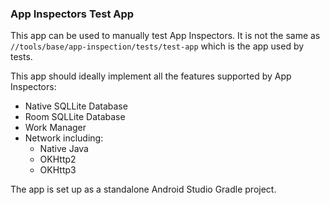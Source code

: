 ### App Inspectors Test App

This app can be used to manually test App Inspectors. It is not the same
as `//tools/base/app-inspection/tests/test-app` which is the app used
by tests.

This app should ideally implement all the features supported by App
Inspectors:

* Native SQLLite Database
* Room SQLLite Database
* Work Manager
* Network including:
  * Native Java
  * OKHttp2
  * OKHttp3

The app is set up as a standalone Android Studio Gradle project.
